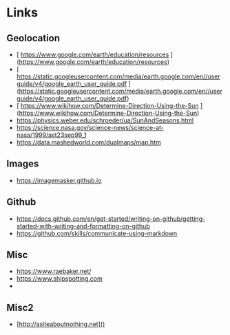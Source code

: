 # Links 

## Geolocation

* [ https://www.google.com/earth/education/resources ]
   (https://www.google.com/earth/education/resources)
* [ https://static.googleusercontent.com/media/earth.google.com/en//userguide/v4/google_earth_user_guide.pdf ]
   (https://static.googleusercontent.com/media/earth.google.com/en//userguide/v4/google_earth_user_guide.pdf)
* [ https://www.wikihow.com/Determine-Direction-Using-the-Sun ]
   (https://www.wikihow.com/Determine-Direction-Using-the-Sun)
* [ https://physics.weber.edu/schroeder/ua/SunAndSeasons.html ]()
* [ https://science.nasa.gov/science-news/science-at-nasa/1999/ast23sep99_1 ]()
* [ https://data.mashedworld.com/dualmaps/map.htm ]()

## Images

* [ https://imagemasker.github.io ]( https://imagemasker.github.io )
  
## Github

* [ https://docs.github.com/en/get-started/writing-on-github/getting-started-with-writing-and-formatting-on-github ]()
* [ https://github.com/skills/communicate-using-markdown ]()
  
<!-- ## == Misc == -->
## Misc 

* [ https://www.raebaker.net/ ]()
* [ https://www.shipspotting.com ]()
* 
## Misc2

* [http://asiteaboutnothing.net]()
